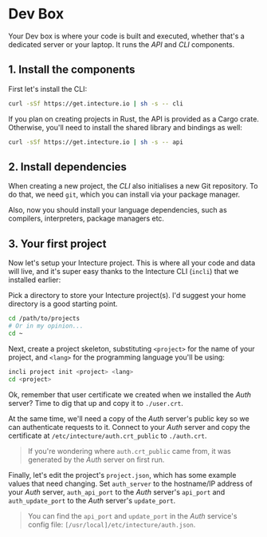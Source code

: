 # Dev Box

Your Dev box is where your code is built and executed, whether that's a dedicated server or your laptop. It runs the _API_ and _CLI_ components.

## 1. Install the components

First let's install the CLI:

```bash
curl -sSf https://get.intecture.io | sh -s -- cli
```

If you plan on creating projects in Rust, the API is provided as a Cargo crate. Otherwise, you'll need to install the shared library and bindings as well:

```bash
curl -sSf https://get.intecture.io | sh -s -- api
```

## 2. Install dependencies

When creating a new project, the _CLI_ also initialises a new Git repository. To do that, we need `git`, which you can install via your package manager.

Also, now you should install your language dependencies, such as compilers, interpreters, package managers etc.

## 3. Your first project

Now let's setup your Intecture project. This is where all your code and data will live, and it's super easy thanks to the Intecture CLI (`incli`) that we installed earlier:

Pick a directory to store your Intecture project(s). I'd suggest your home directory is a good starting point.

```bash
cd /path/to/projects
# Or in my opinion...
cd ~
```

Next, create a project skeleton, substituting `<project>` for the name of your project, and `<lang>` for the programming language you'll be using:

```bash
incli project init <project> <lang>
cd <project>
```

Ok, remember that user certificate we created when we installed the _Auth_ server? Time to dig that up and copy it to `./user.crt`.

At the same time, we'll need a copy of the _Auth_ server's public key so we can authenticate requests to it. Connect to your _Auth_ server and copy the certificate at `/etc/intecture/auth.crt_public` to `./auth.crt`.

> If you're wondering where `auth.crt_public` came from, it was generated by the _Auth_ server on first run.

Finally, let's edit the project's `project.json`, which has some example values that need changing. Set `auth_server` to the hostname/IP address of your _Auth_ server, `auth_api_port` to the _Auth_ server's `api_port` and `auth_update_port` to the _Auth_ server's `update_port`.

> You can find the `api_port` and `update_port` in the _Auth_ service's config file: `[/usr/local]/etc/intecture/auth.json`.
